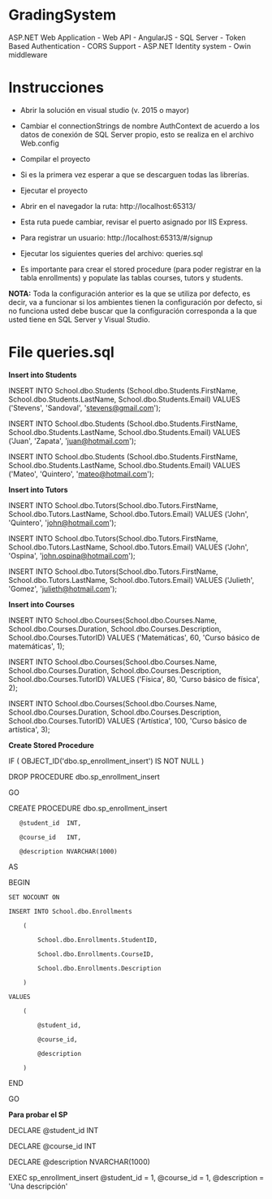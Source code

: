 # GradingSystem
ASP.NET Web Application - Web API - AngularJS - SQL Server - Token Based Authentication - CORS Support - ASP.NET Identity system - Owin middleware

# Instrucciones

* Abrir la solución en visual studio (v. 2015 o mayor)
* Cambiar el connectionStrings de nombre AuthContext de acuerdo a los datos de conexión de SQL Server propio, esto se realiza en el archivo Web.config
* Compilar el proyecto
* Si es la primera vez esperar a que se descarguen todas las librerías.
* Ejecutar el proyecto
* Abrir en el navegador la ruta: http://localhost:65313/
* Esta ruta puede cambiar, revisar el puerto asignado por IIS Express.
* Para registrar un usuario: http://localhost:65313/#/signup

* Ejecutar los siguientes queries del archivo: queries.sql
* Es importante para crear el stored procedure (para poder registrar en la tabla enrollments) y populate las tablas courses, tutors y students.

**NOTA:** Toda la configuración anterior es la que se utiliza por defecto, es decir, va a funcionar si los ambientes tienen la configuración por defecto, si no funciona usted debe buscar que la configuración corresponda a la que usted tiene en SQL Server y Visual Studio.

# File queries.sql

**Insert into Students**

INSERT INTO School.dbo.Students (School.dbo.Students.FirstName, School.dbo.Students.LastName, School.dbo.Students.Email) VALUES ('Stevens', 'Sandoval', 'stevens@gmail.com');

INSERT INTO School.dbo.Students (School.dbo.Students.FirstName, School.dbo.Students.LastName, School.dbo.Students.Email) VALUES ('Juan', 'Zapata', 'juan@hotmail.com');

INSERT INTO School.dbo.Students (School.dbo.Students.FirstName, School.dbo.Students.LastName, School.dbo.Students.Email) VALUES ('Mateo', 'Quintero', 'mateo@hotmail.com');

**Insert into Tutors**

INSERT INTO School.dbo.Tutors(School.dbo.Tutors.FirstName, School.dbo.Tutors.LastName, School.dbo.Tutors.Email) VALUES ('John', 'Quintero', 'john@hotmail.com');

INSERT INTO School.dbo.Tutors(School.dbo.Tutors.FirstName, School.dbo.Tutors.LastName, School.dbo.Tutors.Email) VALUES ('John', 'Ospina', 'john.ospina@hotmail.com');

INSERT INTO School.dbo.Tutors(School.dbo.Tutors.FirstName, School.dbo.Tutors.LastName, School.dbo.Tutors.Email) VALUES ('Julieth', 'Gomez', 'julieth@hotmail.com');

**Insert into Courses**

INSERT INTO School.dbo.Courses(School.dbo.Courses.Name, School.dbo.Courses.Duration, School.dbo.Courses.Description, School.dbo.Courses.TutorID) VALUES ('Matemáticas', 60, 'Curso básico de matemáticas', 1);

INSERT INTO School.dbo.Courses(School.dbo.Courses.Name, School.dbo.Courses.Duration, School.dbo.Courses.Description, School.dbo.Courses.TutorID) VALUES ('Física', 80, 'Curso básico de física', 2);

INSERT INTO School.dbo.Courses(School.dbo.Courses.Name, School.dbo.Courses.Duration, School.dbo.Courses.Description, School.dbo.Courses.TutorID) VALUES ('Artística', 100, 'Curso básico de artística', 3);

**Create Stored Procedure**

IF ( OBJECT_ID('dbo.sp_enrollment_insert') IS NOT NULL ) 

   DROP PROCEDURE dbo.sp_enrollment_insert
   
GO

CREATE PROCEDURE dbo.sp_enrollment_insert

       @student_id  INT,
       
	   @course_id   INT,
     
	   @description NVARCHAR(1000)       
     
AS 

BEGIN 

    SET NOCOUNT ON
    
    INSERT INTO School.dbo.Enrollments
    
		(
    
			School.dbo.Enrollments.StudentID, 
      
			School.dbo.Enrollments.CourseID, 
      
			School.dbo.Enrollments.Description
      
		) 
    
    VALUES 
    
        ( 
        
            @student_id,
            
            @course_id,
            
            @description
            
        ) 
        
END 

GO

**Para probar el SP**

DECLARE @student_id INT

DECLARE @course_id INT

DECLARE @description NVARCHAR(1000)

EXEC sp_enrollment_insert @student_id = 1, @course_id = 1, @description = 'Una descripción'
